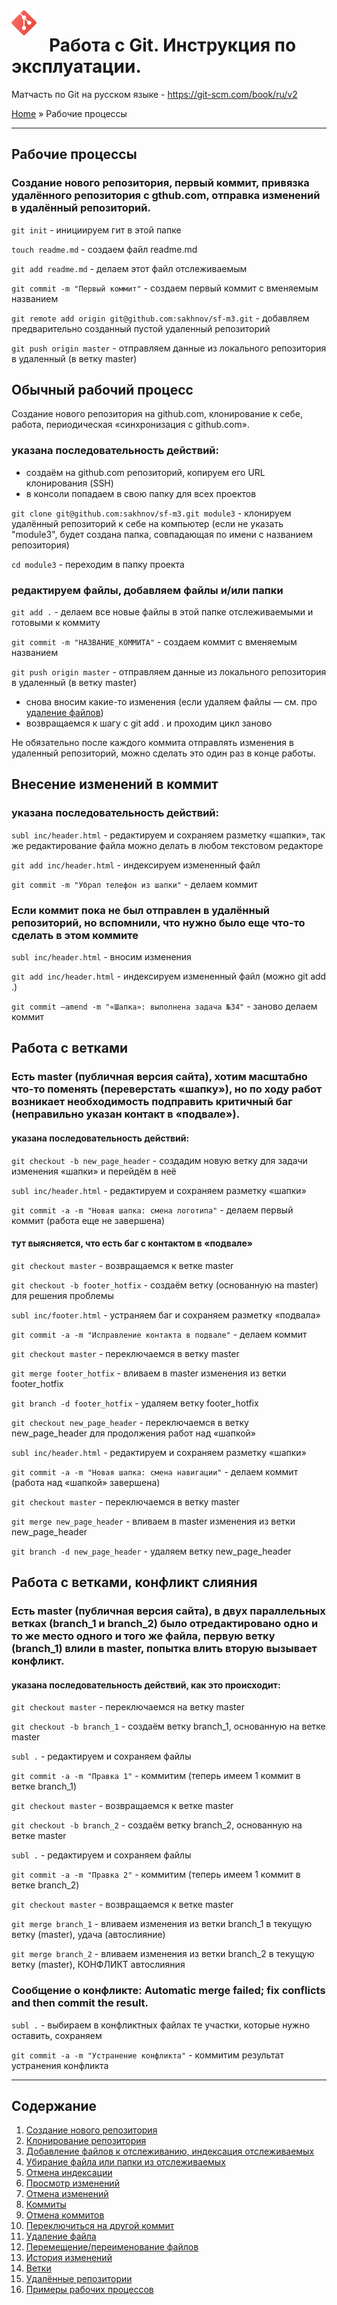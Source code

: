 <img src="images/git_icon.svg" width="40" style="float: left; margin-right: 20px"/> 

# Работа с Git. Инструкция по эксплуатации.
Матчасть по Git на русском языке - https://git-scm.com/book/ru/v2

[Home](readme.md) » Рабочие процессы
________________________

## Рабочие процессы

### Создание нового репозитория, первый коммит, привязка удалённого репозитория с gthub.com, отправка изменений в удалённый репозиторий.

`git init` - инициируем гит в этой папке

`touch readme.md` - создаем файл readme.md

`git add readme.md` - делаем этот файл отслеживаемым

`git commit -m "Первый коммит"` - создаем первый коммит с вменяемым названием

`git remote add origin git@github.com:sakhnov/sf-m3.git` - добавляем предварительно созданный пустой удаленный репозиторий

`git push origin master` - отправляем данные из локального репозитория в удаленный (в ветку master)

## Обычный рабочий процесс

Создание нового репозитория на github.com, клонирование к себе, работа, периодическая «синхронизация с github.com».

### указана последовательность действий:

- создаём на github.com репозиторий, копируем его URL клонирования (SSH)
- в консоли попадаем в свою папку для всех проектов

`git clone git@github.com:sakhnov/sf-m3.git module3` - клонируем удалённый репозиторий к себе на компьютер (если не указать "module3", будет создана папка, совпадающая по имени с названием репозитория)

`cd module3` - переходим в папку проекта

### редактируем файлы, добавляем файлы и/или папки

`git add .` - делаем все новые файлы в этой папке отслеживаемыми и готовыми к коммиту

`git commit -m "НАЗВАНИЕ_КОММИТА"` - создаем коммит с вменяемым названием

`git push origin master` - отправляем данные из локального репозитория в удаленный (в ветку master)

- снова вносим какие-то изменения (если удаляем файлы — см. про [удаление файлов](delete_file.md))
- возвращаемся к шагу с git add . и проходим цикл заново

Не обязательно после каждого коммита отправлять изменения в удаленный репозиторий, можно сделать это один раз в конце работы.

## Внесение изменений в коммит
### указана последовательность действий:
`subl inc/header.html` - редактируем и сохраняем разметку «шапки», так же редактирование файла можно делать в любом текстовом редакторе

`git add inc/header.html` - индексируем измененный файл

`git commit -m "Убрал телефон из шапки"` - делаем коммит

### Если коммит пока не был отправлен в удалённый репозиторий, но вспомнили, что нужно было еще что-то сделать в этом коммите
`subl inc/header.html` - вносим изменения

`git add inc/header.html` - индексируем измененный файл (можно git add .)

`git commit —amend -m "«Шапка»: выполнена задача №34"` - заново делаем коммит

## Работа с ветками
### Есть master (публичная версия сайта), хотим масштабно что-то поменять (переверстать «шапку»), но по ходу работ возникает необходимость подправить критичный баг (неправильно указан контакт в «подвале»).

#### указана последовательность действий:

`git checkout -b new_page_header` - создадим новую ветку для задачи изменения «шапки» и перейдём в неё

`subl inc/header.html` - редактируем и сохраняем разметку «шапки»

`git commit -a -m "Новая шапка: смена логотипа"` - делаем первый коммит (работа еще не завершена)

#### тут выясняется, что есть баг с контактом в «подвале»

`git checkout master` - возвращаемся к ветке master

`git checkout -b footer_hotfix` - создаём ветку (основанную на master) для решения проблемы

`subl inc/footer.html` - устраняем баг и сохраняем разметку «подвала»

`git commit -a -m "Исправление контакта в подвале"` - делаем коммит

`git checkout master` - переключаемся в ветку master

`git merge footer_hotfix` - вливаем в master изменения из ветки footer_hotfix

`git branch -d footer_hotfix` - удаляем ветку footer_hotfix

`git checkout new_page_header` - переключаемся в ветку new_page_header для продолжения работ над «шапкой»

`subl inc/header.html` - редактируем и сохраняем разметку «шапки»

`git commit -a -m "Новая шапка: смена навигации"` - делаем коммит (работа над «шапкой» завершена)

`git checkout master` - переключаемся в ветку master

`git merge new_page_header` - вливаем в master изменения из ветки new_page_header

`git branch -d new_page_header` - удаляем ветку new_page_header

## Работа с ветками, конфликт слияния

### Есть master (публичная версия сайта), в двух параллельных ветках (branch_1 и branch_2) было отредактировано одно и то же место одного и того же файла, первую ветку (branch_1) влили в master, попытка влить вторую вызывает конфликт.

#### указана последовательность действий, как это происходит:

`git checkout master` - переключаемся на ветку master

`git checkout -b branch_1` - создаём ветку branch_1, основанную на ветке master

`subl .` - редактируем и сохраняем файлы

`git commit -a -m "Правка 1"` - коммитим (теперь имеем 1 коммит в ветке branch_1)

`git checkout master` - возвращаемся к ветке master

`git checkout -b branch_2` - создаём ветку branch_2, основанную на ветке master

`subl .` - редактируем и сохраняем файлы

`git commit -a -m "Правка 2"` - коммитим (теперь имеем 1 коммит в ветке branch_2)

`git checkout master` - возвращаемся к ветке master

`git merge branch_1` - вливаем изменения из ветки branch_1 в текущую ветку (master), удача (автослияние)

`git merge branch_2` - вливаем изменения из ветки branch_2 в текущую ветку (master), КОНФЛИКТ автослияния

### Сообщение о конфликте: Automatic merge failed; fix conflicts and then commit the result.

`subl .` - выбираем в конфликтных файлах те участки, которые нужно оставить, сохраняем

`git commit -a -m "Устранение конфликта"` - коммитим результат устранения конфликта



______________________________

## Содержание

1. [Создание нового репозитория](add_repo.md)
1. [Клонирование репозитория](clone_repo.md)
1. [Добавление файлов к отслеживанию, индексация отслеживаемых](add_file.md)
1. [Убирание файла или папки из отслеживаемых](rm_file.md)
1. [Отмена индексации](reset_index.md)
1. [Просмотр изменений](diff.md)
1. [Отмена изменений](checkout.md)
1. [Коммиты](commit.md)
1. [Отмена коммитов](revert.md)
1. [Переключиться на другой коммит](switch.md)
1. [Удаление файла](delete_file.md)
1. [Перемещение/переименование файлов](mv_file.md)
1. [История изменений](log.md)
1. [Ветки](branch.md)
1. [Удалённые репозитории](remote_repo.md)
1. [Примеры рабочих процессов](other.md)



